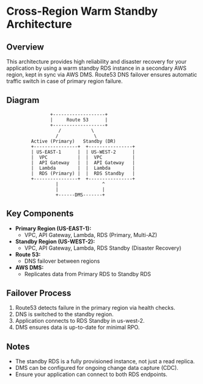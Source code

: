 # Cross-Region Warm Standby Architecture

## Overview
This architecture provides high reliability and disaster recovery for your application by using a warm standby RDS instance in a secondary AWS region, kept in sync via AWS DMS. Route53 DNS failover ensures automatic traffic switch in case of primary region failure.

## Diagram

```
                +-------------------+
                |     Route 53      |
                +-------------------+
                   /           \
                  /             \
         Active (Primary)   Standby (DR)
         +----------------+  +----------------+
         | US-EAST-1      |  | US-WEST-2      |
         |  VPC           |  |  VPC           |
         |  API Gateway   |  |  API Gateway   |
         |  Lambda        |  |  Lambda        |
         |  RDS (Primary) |  |  RDS Standby   |
         +----------------+  +----------------+
                  |                ^
                  |                |
                  +------DMS-------+
```

## Key Components
- **Primary Region (US-EAST-1):**
  - VPC, API Gateway, Lambda, RDS (Primary, Multi-AZ)
- **Standby Region (US-WEST-2):**
  - VPC, API Gateway, Lambda, RDS Standby (Disaster Recovery)
- **Route 53:**
  - DNS failover between regions
- **AWS DMS:**
  - Replicates data from Primary RDS to Standby RDS

## Failover Process
1. Route53 detects failure in the primary region via health checks.
2. DNS is switched to the standby region.
3. Application connects to RDS Standby in us-west-2.
4. DMS ensures data is up-to-date for minimal RPO.

## Notes
- The standby RDS is a fully provisioned instance, not just a read replica.
- DMS can be configured for ongoing change data capture (CDC).
- Ensure your application can connect to both RDS endpoints.
